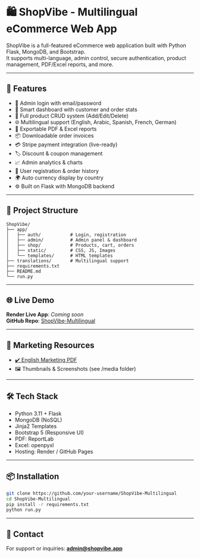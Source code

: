 
# 🛍️ ShopVibe - Multilingual eCommerce Web App

ShopVibe is a full-featured eCommerce web application built with Python Flask, MongoDB, and Bootstrap.  
It supports multi-language, admin control, secure authentication, product management, PDF/Excel reports, and more.

---

## 🚀 Features

- 🔐 Admin login with email/password
- 🧠 Smart dashboard with customer and order stats
- 🛒 Full product CRUD system (Add/Edit/Delete)
- 🌐 Multilingual support (English, Arabic, Spanish, French, German)
- 🧾 Exportable PDF & Excel reports
- 📦 Downloadable order invoices
- 💳 Stripe payment integration (live-ready)
- 🏷️ Discount & coupon management
- 📈 Admin analytics & charts
- 👤 User registration & order history
- 🌍 Auto currency display by country
- ⚙️ Built on Flask with MongoDB backend

---

## 📂 Project Structure

```
ShopVibe/
├── app/
│   ├── auth/           # Login, registration
│   ├── admin/          # Admin panel & dashboard
│   ├── shop/           # Products, cart, orders
│   ├── static/         # CSS, JS, Images
│   └── templates/      # HTML templates
├── translations/       # Multilingual support
├── requirements.txt
├── README.md
└── run.py
```

---

## 🌐 Live Demo

**Render Live App**: _Coming soon_  
**GitHub Repo**: [ShopVibe-Multilingual](https://github.com/your-username/ShopVibe-Multilingual)

---

## 📄 Marketing Resources

- [✔️ English Marketing PDF](ShopVibe_Marketing_EN.pdf)
- 🖼️ Thumbnails & Screenshots (see /media folder)

---

## 🛠️ Tech Stack

- Python 3.11 + Flask
- MongoDB (NoSQL)
- Jinja2 Templates
- Bootstrap 5 (Responsive UI)
- PDF: ReportLab
- Excel: openpyxl
- Hosting: Render / GitHub Pages

---

## 📦 Installation

```bash
git clone https://github.com/your-username/ShopVibe-Multilingual
cd ShopVibe-Multilingual
pip install -r requirements.txt
python run.py
```

---

## 📧 Contact

For support or inquiries: **admin@shopvibe.app**
